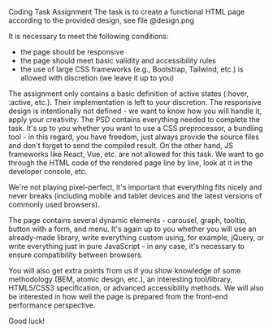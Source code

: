 Coding Task Assignment
The task is to create a functional HTML page according to the provided design, see file @design.png

It is necessary to meet the following conditions:

- the page should be responsive
- the page should meet basic validity and accessibility rules
- the use of large CSS frameworks (e.g., Bootstrap, Tailwind, etc.) is allowed with discretion (we leave it up to you)

The assignment only contains a basic definition of active states (:hover, :active, etc.). Their implementation is left to your discretion. The responsive design is intentionally not defined - we want to know how you will handle it, apply your creativity. The PSD contains everything needed to complete the task. It's up to you whether you want to use a CSS preprocessor, a bundling tool - in this regard, you have freedom, just always provide the source files and don't forget to send the compiled result. On the other hand, JS frameworks like React, Vue, etc. are not allowed for this task. We want to go through the HTML code of the rendered page line by line, look at it in the developer console, etc.

We're not playing pixel-perfect, it's important that everything fits nicely and never breaks (including mobile and tablet devices and the latest versions of commonly used browsers).

The page contains several dynamic elements - carousel, graph, tooltip, button with a form, and menu. It's again up to you whether you will use an already-made library, write everything custom using, for example, jQuery, or write everything just in pure JavaScript - in any case, it's necessary to ensure compatibility between browsers.

You will also get extra points from us if you show knowledge of some methodology (BEM, atomic design, etc.), an interesting tool/library, HTML5/CSS3 specification, or advanced accessibility methods. We will also be interested in how well the page is prepared from the front-end performance perspective.

Good luck!

